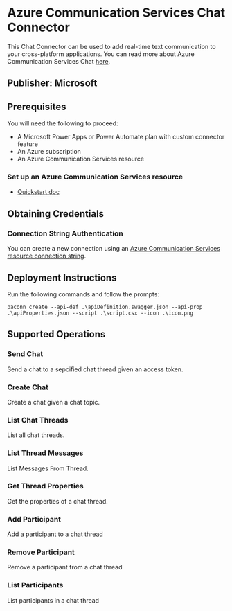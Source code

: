 # Azure Communication Services Chat Connector

This Chat Connector can be used to add real-time text communication to your cross-platform applications. You can read more about Azure Communication Services Chat [here](https://docs.microsoft.com/en-us/rest/api/communication/chat/chat-thread).

## Publisher: Microsoft

## Prerequisites

You will need the following to proceed:
* A Microsoft Power Apps or Power Automate plan with custom connector feature
* An Azure subscription
* An Azure Communication Services resource

### Set up an Azure Communication Services resource
- [Quickstart doc](https://review.docs.microsoft.com/en-us/azure/communication-services/quickstarts/create-communication-resource?branch=main&tabs=windows&pivots=platform-azp)


## Obtaining Credentials

### Connection String Authentication
You can create a new connection using an [Azure Communication Services resource connection string](https://docs.microsoft.com/en-us/azure/communication-services/quickstarts/create-communication-resource?tabs=windows&pivots=platform-azp#access-your-connection-strings-and-service-endpoints).

## Deployment Instructions

Run the following commands and follow the prompts:

```paconn
paconn create --api-def .\apiDefinition.swagger.json --api-prop .\apiProperties.json --script .\script.csx --icon .\icon.png
```

## Supported Operations

### Send Chat
Send a chat to a sepcified chat thread given an access token.

### Create Chat
Create a chat given a chat topic. 

### List Chat Threads
List all chat threads.

### List Thread Messages
List Messages From Thread.

### Get Thread Properties
Get the properties of a chat thread.

### Add Participant
Add a participant to a chat thread

### Remove Participant
Remove a participant from a chat thread

### List Participants
List participants in a chat thread